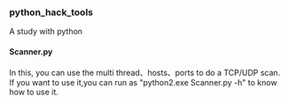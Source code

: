 ### python_hack_tools
A study with python
#### Scanner.py
In this, you can use the multi thread、hosts、ports to do a TCP/UDP scan.<br>
If you want to use it,you can run as "python2.exe Scanner.py -h" to know how to use it.
